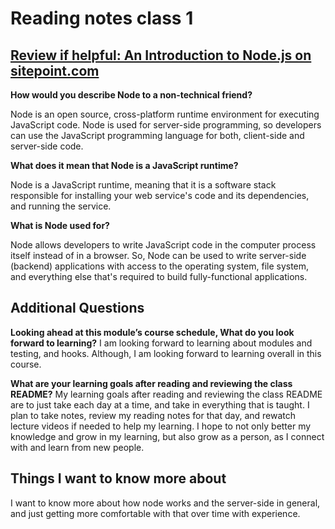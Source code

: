 # Reading notes class 1

## [Review if helpful: An Introduction to Node.js on sitepoint.com](https://www.sitepoint.com/an-introduction-to-node-js/)

**How would you describe Node to a non-technical friend?**

Node is an open source, cross-platform runtime environment for executing JavaScript code. Node is used for server-side programming, so developers can use the JavaScript programming language for both, client-side and server-side code.

**What does it mean that Node is a JavaScript runtime?**

Node is a JavaScript runtime, meaning that it is a software stack responsible for installing your web service's code and its dependencies, and running the service.

**What is Node used for?**

Node allows developers to write JavaScript code in the computer process itself instead of in a browser. So, Node can be used to write server-side (backend) applications with access to the operating system, file system, and everything else that's required to build fully-functional applications.

## Additional Questions

**Looking ahead at this module’s course schedule, What do you look forward to learning?**
I am looking forward to learning about modules and testing, and hooks. Although, I am looking forward to learning overall in this course.

**What are your learning goals after reading and reviewing the class README?**
My learning goals after reading and reviewing the class README are to just take each day at a time, and take in everything that is taught. I plan to take notes, review my reading notes for that day, and rewatch lecture videos if needed to help my learning. I hope to not only better my knowledge and grow in my learning, but also grow as a person, as I connect with and learn from new people.

## Things I want to know more about

I want to know more about how node works and the server-side in general, and just getting more comfortable with that over time with experience.
